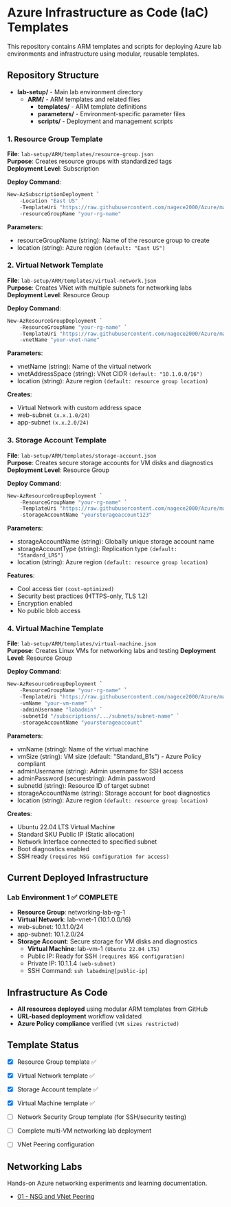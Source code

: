 # Azure Infrastructure as Code (IaC) Templates
This repository contains ARM templates and scripts for deploying Azure lab environments and infrastructure using modular, reusable templates.

## Repository Structure

- **lab-setup/** - Main lab environment directory
  - **ARM/** - ARM templates and related files
    - **templates/** - ARM template definitions
    - **parameters/** - Environment-specific parameter files
    - **scripts/** - Deployment and management scripts

### 1. Resource Group Template
**File**: `lab-setup/ARM/templates/resource-group.json`  
**Purpose**: Creates resource groups with standardized tags  
**Deployment Level**: Subscription 

**Deploy Command**:
```powershell
New-AzSubscriptionDeployment `
    -Location "East US" `
    -TemplateUri "https://raw.githubusercontent.com/nagece2000/Azure/main/lab-setup/ARM/templates/resource-group.json" `
    -resourceGroupName "your-rg-name"
```

**Parameters**:
- resourceGroupName (string): Name of the resource group to create
- location (string): Azure region `(default: "East US")`

### 2. Virtual Network Template
**File**: `lab-setup/ARM/templates/virtual-network.json`  
**Purpose**: Creates VNet with multiple subnets for networking labs 
**Deployment Level**: Resource Group 

**Deploy Command**:
```powershell
New-AzResourceGroupDeployment `
    -ResourceGroupName "your-rg-name" `
    -TemplateUri "https://raw.githubusercontent.com/nagece2000/Azure/main/lab-setup/ARM/templates/virtual-network.json" `
    -vnetName "your-vnet-name"
```

**Parameters**:
- vnetName (string): Name of the virtual network
- vnetAddressSpace (string): VNet CIDR `(default: "10.1.0.0/16")`
- location (string): Azure region `(default: resource group location)`

**Creates**:
- Virtual Network with custom address space
- web-subnet `(x.x.1.0/24)`
- app-subnet `(x.x.2.0/24)`

### 3. Storage Account Template
**File**: `lab-setup/ARM/templates/storage-account.json`  
**Purpose**: Creates secure storage accounts for VM disks and diagnostics  
**Deployment Level**: Resource Group 

**Deploy Command**:
```powershell
New-AzResourceGroupDeployment `
    -ResourceGroupName "your-rg-name" `
    -TemplateUri "https://raw.githubusercontent.com/nagece2000/Azure/main/lab-setup/ARM/templates/storage-account.json" `
    -storageAccountName "yourstorageaccount123"
```

**Parameters**:
- storageAccountName (string): Globally unique storage account name
- storageAccountType (string): Replication type `(default: "Standard_LRS")`
- location (string): Azure region `(default: resource group location)`

**Features**:
- Cool access tier `(cost-optimized)`
- Security best practices (HTTPS-only, TLS 1.2)
- Encryption enabled
- No public blob access

### 4. Virtual Machine Template
**File**: `lab-setup/ARM/templates/virtual-machine.json`  
**Purpose**: Creates Linux VMs for networking labs and testing 
**Deployment Level**: Resource Group 

**Deploy Command**:
```powershell
New-AzResourceGroupDeployment `
    -ResourceGroupName "your-rg-name" `
    -TemplateUri "https://raw.githubusercontent.com/nagece2000/Azure/main/lab-setup/ARM/templates/virtual-machine.json" `
    -vmName "your-vm-name" `
    -adminUsername "labadmin" `
    -subnetId "/subscriptions/.../subnets/subnet-name" `
    -storageAccountName "yourstorageaccount"
```

**Parameters**:
- vmName (string): Name of the virtual machine
- vmSize (string): VM size (default: "Standard_B1s") - Azure Policy compliant
- adminUsername (string): Admin username for SSH access
- adminPassword (securestring): Admin password
- subnetId (string): Resource ID of target subnet
- storageAccountName (string): Storage account for boot diagnostics
- location (string): Azure region `(default: resource group location)`

**Creates**:
- Ubuntu 22.04 LTS Virtual Machine
- Standard SKU Public IP (Static allocation)
- Network Interface connected to specified subnet
- Boot diagnostics enabled
- SSH ready `(requires NSG configuration for access)`

## Current Deployed Infrastructure

### Lab Environment 1 ✅ COMPLETE
- **Resource Group**: networking-lab-rg-1
- **Virtual Network**: lab-vnet-1 (10.1.0.0/16)
- web-subnet: 10.1.1.0/24
- app-subnet: 10.1.2.0/24
- **Storage Account**: Secure storage for VM disks and diagnostics
  - **Virtual Machine**: lab-vm-1 `(Ubuntu 22.04 LTS)`
  - Public IP: Ready for SSH `(requires NSG configuration)`
  - Private IP: 10.1.1.4 `(web-subnet)`
  - SSH Command: `ssh labadmin@[public-ip]`

## Infrastructure As Code
- **All resources deployed** using modular ARM templates from GitHub
- **URL-based deployment** workflow validated
- **Azure Policy compliance** verified `(VM sizes restricted)`

## Template Status
- [x] Resource Group template ✅
- [x] Virtual Network template ✅
- [x] Storage Account template ✅
- [x] Virtual Machine template ✅
- [ ] Network Security Group template (for SSH/security testing)
- [ ] Complete multi-VM networking lab deployment
- [ ] VNet Peering configuration


## Networking Labs
Hands-on Azure networking experiments and learning documentation.
- [01 - NSG and VNet Peering](./Networking-Labs/01-NSG-VNet-Peering/)
